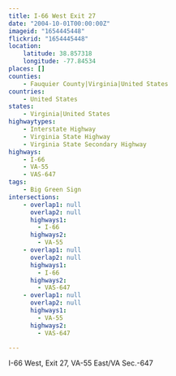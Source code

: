 ```yaml
---
title: I-66 West Exit 27
date: "2004-10-01T00:00:00Z"
imageid: "1654445448"
flickrid: "1654445448"
location:
    latitude: 38.857318
    longitude: -77.84534
places: []
counties:
    - Fauquier County|Virginia|United States
countries:
    - United States
states:
    - Virginia|United States
highwaytypes:
    - Interstate Highway
    - Virginia State Highway
    - Virginia State Secondary Highway
highways:
    - I-66
    - VA-55
    - VAS-647
tags:
    - Big Green Sign
intersections:
    - overlap1: null
      overlap2: null
      highways1:
        - I-66
      highways2:
        - VA-55
    - overlap1: null
      overlap2: null
      highways1:
        - I-66
      highways2:
        - VAS-647
    - overlap1: null
      overlap2: null
      highways1:
        - VA-55
      highways2:
        - VAS-647

---
```

I-66 West, Exit 27, VA-55 East/VA Sec.-647